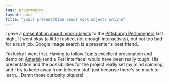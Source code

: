 ```yaml
---
tags: programming
layout: post
title: "Small presentation about mock objects online"
---
```




I gave a <a href="/programming/pghpm-2004-03/">presentation about mock objects</a> to the <a href="http://pgh.pm.org/">Pittsburgh Perlmongers</a> last night. It went okay (a little rushed, not enough interactivity), but not too bad for a rush job. Google image search is a presenter's best friend...

<p>I'm lucky I went first. Having to follow <a href="http://www.moertel.com/about-tom/index.html">Tom's</a> excellent presenation and demo on <a href="http://asterisk.org/">Asterisk</a> (and a Perl interface) would have been really tough. His presentation and the possibilities for the project really set my mind spinning, and I try to keep away from telecom stuff just because there's so much to learn... Damn those curiosity piquers!</p>



